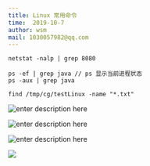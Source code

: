 ```yaml
---
title: Linux 常用命令
time:  2019-10-7
author: wsm
mail: 1030057982@qq.com
---
```


```
netstat -nalp | grep 8080

ps -ef | grep java // ps 显示当前进程状态
ps -aux | grep java

find /tmp/cg/testLinux -name "*.txt"
```

![enter description here](https://img.wsmpage.cn/learning/2019-10-9/1570579978858.png)



![enter description here](https://img.wsmpage.cn/learning/2019-10-9/1570580003869.png)


![enter description here](https://img.wsmpage.cn/learning/2019-10-10/1570673446983.png)


![](https://img.wsmpage.cn/learning/2019-10-10/1570673461571.png)






